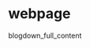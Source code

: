 <p align="center">
    <img src="https://img.shields.io/github/followers/EhoumanEvans?style=social"
        height="10">


# webpage
 blogdown_full_content
